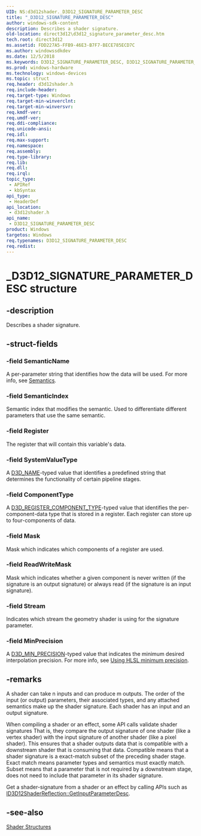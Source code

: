 ```yaml
---
UID: NS:d3d12shader._D3D12_SIGNATURE_PARAMETER_DESC
title: "_D3D12_SIGNATURE_PARAMETER_DESC"
author: windows-sdk-content
description: Describes a shader signature.
old-location: direct3d12\d3d12_signature_parameter_desc.htm
tech.root: direct3d12
ms.assetid: FDD227A5-FFB9-46E3-B7F7-BECE785ECD7C
ms.author: windowssdkdev
ms.date: 12/5/2018
ms.keywords: D3D12_SIGNATURE_PARAMETER_DESC, D3D12_SIGNATURE_PARAMETER_DESC structure, _D3D12_SIGNATURE_PARAMETER_DESC, d3d12shader/D3D12_SIGNATURE_PARAMETER_DESC, direct3d12.d3d12_signature_parameter_desc
ms.prod: windows-hardware
ms.technology: windows-devices
ms.topic: struct
req.header: d3d12shader.h
req.include-header: 
req.target-type: Windows
req.target-min-winverclnt: 
req.target-min-winversvr: 
req.kmdf-ver: 
req.umdf-ver: 
req.ddi-compliance: 
req.unicode-ansi: 
req.idl: 
req.max-support: 
req.namespace: 
req.assembly: 
req.type-library: 
req.lib: 
req.dll: 
req.irql: 
topic_type:
 - APIRef
 - kbSyntax
api_type:
 - HeaderDef
api_location:
 - d3d12shader.h
api_name:
 - D3D12_SIGNATURE_PARAMETER_DESC
product: Windows
targetos: Windows
req.typenames: D3D12_SIGNATURE_PARAMETER_DESC
req.redist: 
---
```


# _D3D12_SIGNATURE_PARAMETER_DESC structure


## -description


Describes a shader signature.
        


## -struct-fields




### -field SemanticName

A per-parameter string that identifies how the data will be used. For more info, see <a href="https://msdn.microsoft.com/en-us/library/Bb509647(v=VS.85).aspx">Semantics</a>.
          


### -field SemanticIndex

Semantic index that modifies the semantic. Used to differentiate different parameters that use the same semantic.
          


### -field Register

The register that will contain this variable's data.
          


### -field SystemValueType

A <a href="https://msdn.microsoft.com/en-us/library/Ff728724(v=VS.85).aspx">D3D_NAME</a>-typed value that identifies a predefined string that determines the functionality of certain pipeline stages.
          


### -field ComponentType

A <a href="https://msdn.microsoft.com/en-us/library/Ff728727(v=VS.85).aspx">D3D_REGISTER_COMPONENT_TYPE</a>-typed value that identifies the per-component-data type that is stored in a register.  Each register can store up to four-components of data.
          


### -field Mask

Mask which indicates which components of a register are used.
          


### -field ReadWriteMask

Mask which indicates whether a given component is never written (if the signature is an output signature) or always read (if the signature is an input signature).
          


### -field Stream

Indicates which stream the geometry shader is using for the signature parameter.
          


### -field MinPrecision

A <a href="https://msdn.microsoft.com/en-us/library/JJ247572(v=VS.85).aspx">D3D_MIN_PRECISION</a>-typed value that indicates the minimum desired interpolation precision. For more info, see <a href="https://msdn.microsoft.com/422B0C45-5CEB-4235-AD05-62D36C36CFC6">Using HLSL minimum precision</a>.
          


## -remarks



A shader can take n inputs and can produce m outputs. The order of the input (or output) parameters, their associated types, and any attached semantics make up the shader signature. Each shader has an input and an output signature.
        

When compiling a shader or an effect, some API calls validate shader signatures  That is, they compare the output signature of one shader (like a vertex shader) with the input signature of another shader (like a pixel shader). This ensures that a shader outputs data that is compatible with a downstream shader that is consuming that data. Compatible means that a shader signature is a exact-match subset of the preceding shader stage. Exact match means parameter types and semantics must exactly match. Subset means that a parameter that is not required by a downstream stage, does not need to include that parameter in its shader signature.
        

Get a shader-signature from a shader or an effect by calling APIs such as <a href="https://msdn.microsoft.com/CD1AFABD-E830-4292-96F4-278BA84E5B54">ID3D12ShaderReflection::GetInputParameterDesc</a>. 




## -see-also




<a href="https://msdn.microsoft.com/b8ece5c3-5065-4711-b12c-6cf7ea0e1ba0">Shader Structures</a>
 

 

